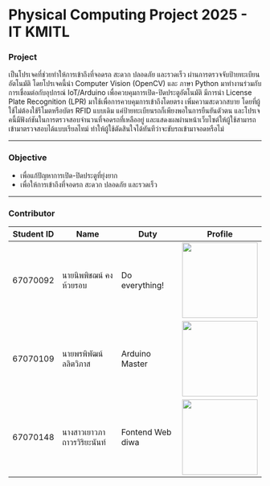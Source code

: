# Physical Computing Project 2025 - IT KMITL

### Project
เป็นโปรเจคที่ช่วยทำให้การเข้าถึงที่จอดรถ สะดวก ปลอดภัย และรวดเร็ว ผ่านการตรวจจับป้ายทะเบียนอัตโนมัติ โดยโปรเจคนี้นำ Computer Vision (OpenCV) และ ภาษา Python มาทำงานร่วมกับการเชื่อมต่อกับอุปกรณ์ IoT/Arduino เพื่อควบคุมการเปิด-ปิดประตูอัตโนมัติ มีการนำ License Plate Recognition (LPR) มาใช้เพื่อการควบคุมการเข้าถึงโดยตรง เพิ่มความสะดวกสบาย โดยที่ผู้ใช้ไม่ต้องใช้รีโมตหรือบัตร RFID แบบเดิม แค่ป้ายทะเบียนรถก็เพียงพอในการยืนยันตัวตน และโปรเจคนี้มีฟังก์ชันในการตรวจสอบจำนวนที่จอดรถที่เหลืออยู่ และแสดงผลผ่านหน้าเว็บไซต์ให้ผู้ใช้สามารถเข้ามาตรวจสอบได้แบบเรียลไทม์ ทำให้ผู้ใช้ตัดสินใจได้ทันทีว่าจะขับรถเข้ามาจอดหรือไม่

<hr>

### Objective

- เพื่อแก้ปัญหาการเปิด-ปิดประตูที่ยุ่งยาก
- เพื่อให้การเข้าถึงที่จอดรถ สะดวก ปลอดภัย และรวดเร็ว
 
<hr>

### Contributor
| Student ID | Name | Duty | Profile |
|--|--|--|--|
| 67070092 | นายนิพพิชฌน์ คงห้วยรอบ | Do everything! | <img src="https://scontent.fbkk9-3.fna.fbcdn.net/v/t39.30808-1/480080941_2869183593243036_5647358903127737835_n.jpg?stp=dst-jpg_s200x200_tt6&_nc_cat=105&ccb=1-7&_nc_sid=1d2534&_nc_ohc=F6hlymTVpU0Q7kNvwGJ2n7Q&_nc_oc=AdmQiC3-wf5kBk8wKUGOQ62l35LIusj64eejA1USiyKrkmd3bowtV3Cz5Y2bdSjSvIIitvyO69CIR-L2yqBDnF8a&_nc_zt=24&_nc_ht=scontent.fbkk9-3.fna&_nc_gid=5kLJSoV3Ry3apJkDCrJXtg&oh=00_Afb4041V9KTHk35SQVw6BhOXE5abJV2heOEx9cGB5E3f6Q&oe=68DF4B88" width="150">|
| 67070109 | นายพรพิพัฒน์ ลลิตวิภาส | Arduino Master | <img src="https://scontent.fbkk9-3.fna.fbcdn.net/v/t39.30808-6/299368406_795813024776105_6042229224896686261_n.jpg?_nc_cat=105&ccb=1-7&_nc_sid=6ee11a&_nc_ohc=BHWAXkJm_08Q7kNvwGf-OIF&_nc_oc=AdmvWD68X7JKEMivzH3gsgMrzGMCtlsfVSD6RjdDCU-AdthJ2dtC1ql_9SHytFNx34SpwFgjZNHvLWLQMEAo5ANf&_nc_zt=23&_nc_ht=scontent.fbkk9-3.fna&_nc_gid=kE1j0t4Koy142v3eb2_jiQ&oh=00_AfZdcBplzlWGmph8PxSQnqlJ_0h_Hy4GIAliae2im8RZuw&oe=68DF3BF7" width="150"> |
| 67070148 | นางสาวเยาวภา ถาวรวิริยะนันท์ | Fontend Web diwa | <img src="https://scontent.fbkk8-3.fna.fbcdn.net/v/t39.30808-1/473569204_2446230882396279_4448182544657881596_n.jpg?stp=dst-jpg_s200x200_tt6&_nc_cat=100&ccb=1-7&_nc_sid=1d2534&_nc_ohc=gEJkd0utqfcQ7kNvwEzO_p5&_nc_oc=Adl1Dc4i4C66w7WAqOdvHNwtwYBldxcVgJEycOSsC5Xq3zlYn1WRR_234VY-O0gowZmEzIz-pfs0hQEmwzeEI9Lk&_nc_zt=24&_nc_ht=scontent.fbkk8-3.fna&_nc_gid=JRYv7fXHPbBlKQRh9TAIOg&oh=00_AfaTvN7OguUa4ZLmNruu7pf_WehdXEFNbLJMSsdM-aXZlw&oe=68DF58D4" width="150"> |
